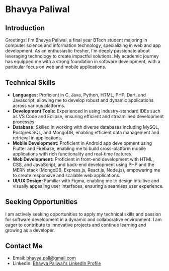 # Bhavya Paliwal

## Introduction
Greetings! I'm Bhavya Paliwal, a final year BTech student majoring in computer science and information technology, specializing in web and app development. As an enthusiastic fresher, I'm deeply passionate about leveraging technology to create impactful solutions. My academic journey has equipped me with a strong foundation in software development, with a particular focus on web and mobile applications.

## Technical Skills
- **Languages:** Proficient in C, Java, Python, HTML, PHP, Dart, and Javascript, allowing me to develop robust and dynamic applications across various platforms.
- **Development Tools:** Experienced in using industry-standard IDEs such as VS Code and Eclipse, ensuring efficient and streamlined development processes.
- **Database:** Skilled in working with diverse databases including MySQL, Postgres SQL, and MongoDB, enabling efficient data management and retrieval in applications.
- **Mobile Development:** Proficient in Android app development using Flutter and Firebase, enabling me to build cross-platform mobile applications with rich functionality and real-time features.
- **Web Development:** Proficient in front-end development with HTML, CSS, and JavaScript, and back-end development using PHP and the MERN stack (MongoDB, Express.js, React.js, Node.js), empowering me to create responsive and scalable web applications.
- **UI/UX Design:** Familiar with Figma, enabling me to design intuitive and visually appealing user interfaces, ensuring a seamless user experience.

## Seeking Opportunities
I am actively seeking opportunities to apply my technical skills and passion for software development in a dynamic and collaborative environment. I am eager to contribute to innovative projects and continue learning and growing as a developer.

## Contact Me
- Email: bhavya.pali@gmail.com
- LinkedIn: [Bhavya Paliwal's LinkedIn Profile](https://www.linkedin.com/in/bhavya-paliwal-53658117b?utm_source=share&utm_campaign=share_via&utm_content=profile&utm_medium=android_app)
